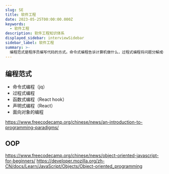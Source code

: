 ```yaml
---
slug: SE
title: 软件工程
date: 2023-05-25T00:00:00.000Z
keywords:
  - 软件工程
description: 软件工程知识体系
displayed_sidebar: interviewSidebar
sidebar_label: 软件工程
summary: >-
  编程范式是程序员编写代码的方式。命令式编程告诉计算机做什么，过程式编程将问题分解成一系列步骤，函数式编程使用数学函数来解决问题，声明式编程描述想要达到的目标，面向对象编程将数据和行为组织成对象。面向对象编程是一种流行的编程范式，它将数据和行为组织成对象，对象可以相互通信以完成任务。
---
```


## 编程范式

- 命令式编程（jq）
- 过程式编程
- 函数式编程（React hook）
- 声明式编程（React）
- 面向对象的编程

https://www.freecodecamp.org/chinese/news/an-introduction-to-programming-paradigms/

## OOP

https://www.freecodecamp.org/chinese/news/object-oriented-javascript-for-beginners/
https://developer.mozilla.org/zh-CN/docs/Learn/JavaScript/Objects/Object-oriented_programming
